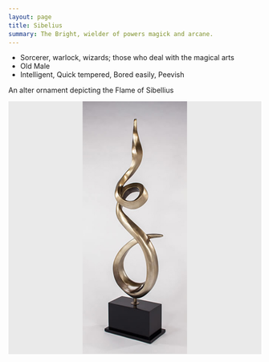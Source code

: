 ```yaml
---
layout: page
title: Sibelius
summary: The Bright, wielder of powers magick and arcane.
---
```


- Sorcerer, warlock, wizards; those who deal with the magical arts
- Old Male
- Intelligent, Quick tempered, Bored easily, Peevish

An alter ornament depicting the Flame of Sibellius

![Flame of Sibellius](/assets/sibellius-flame.jpg)
